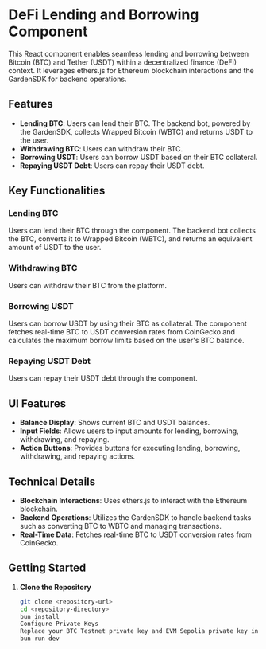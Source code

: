 # DeFi Lending and Borrowing Component

This React component enables seamless lending and borrowing between Bitcoin (BTC) and Tether (USDT) within a decentralized finance (DeFi) context. It leverages ethers.js for Ethereum blockchain interactions and the GardenSDK for backend operations.

## Features

- **Lending BTC**: Users can lend their BTC. The backend bot, powered by the GardenSDK, collects Wrapped Bitcoin (WBTC) and returns USDT to the user.
- **Withdrawing BTC**: Users can withdraw their BTC.
- **Borrowing USDT**: Users can borrow USDT based on their BTC collateral.
- **Repaying USDT Debt**: Users can repay their USDT debt.

## Key Functionalities

### Lending BTC
Users can lend their BTC through the component. The backend bot collects the BTC, converts it to Wrapped Bitcoin (WBTC), and returns an equivalent amount of USDT to the user.

### Withdrawing BTC
Users can withdraw their BTC from the platform.

### Borrowing USDT
Users can borrow USDT by using their BTC as collateral. The component fetches real-time BTC to USDT conversion rates from CoinGecko and calculates the maximum borrow limits based on the user's BTC balance.

### Repaying USDT Debt
Users can repay their USDT debt through the component.

## UI Features

- **Balance Display**: Shows current BTC and USDT balances.
- **Input Fields**: Allows users to input amounts for lending, borrowing, withdrawing, and repaying.
- **Action Buttons**: Provides buttons for executing lending, borrowing, withdrawing, and repaying actions.

## Technical Details

- **Blockchain Interactions**: Uses ethers.js to interact with the Ethereum blockchain.
- **Backend Operations**: Utilizes the GardenSDK to handle backend tasks such as converting BTC to WBTC and managing transactions.
- **Real-Time Data**: Fetches real-time BTC to USDT conversion rates from CoinGecko.

## Getting Started

1. **Clone the Repository**
   ```bash
   git clone <repository-url>
   cd <repository-directory>
   bun install
   Configure Private Keys
   Replace your BTC Testnet private key and EVM Sepolia private key in ./Global.tsx.
   bun run dev


 


